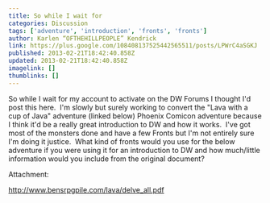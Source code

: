 ```yaml
---
title: So while I wait for
categories: Discussion
tags: ['adventure', 'introduction', 'fronts', 'fronts']
author: Karlen “OFTHEHILLPEOPLE” Kendrick
link: https://plus.google.com/108408137525442565511/posts/LPWrC4aSGKJ
published: 2013-02-21T18:42:40.858Z
updated: 2013-02-21T18:42:40.858Z
imagelink: []
thumblinks: []
---
```


So while I wait for my account to activate on the DW Forums I thought I&#39;d post this here.  I&#39;m slowly but surely working to convert the &quot;Lava with a cup of Java&quot; adventure (linked below) Phoenix Comicon adventure because I think it&#39;d be a really great introduction to DW and how it works.  I&#39;ve got most of the monsters done and have a few Fronts but I&#39;m not entirely sure I&#39;m doing it justice.  What kind of fronts would you use for the below adventure if you were using it for an introduction to DW and how much/little information would you include from the original document?


Attachment:

<a href='http://www.bensrpgpile.com/lava/delve_all.pdf'>http://www.bensrpgpile.com/lava/delve_all.pdf</a>

